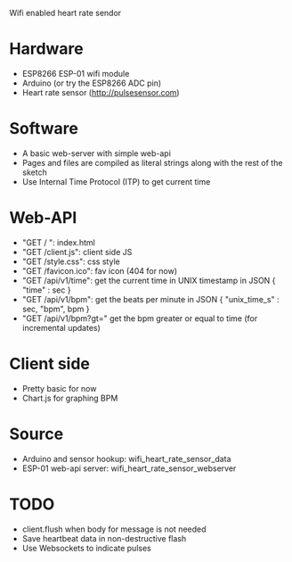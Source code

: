 Wifi enabled heart rate sendor

# Hardware

* ESP8266 ESP-01 wifi module
* Arduino (or try the ESP8266 ADC pin)
* Heart rate sensor (http://pulsesensor.com)

# Software

* A basic web-server with simple web-api
* Pages and files are compiled as literal strings along with the rest of the sketch
* Use Internal Time Protocol (ITP) to get current time

# Web-API
* "GET / ": index.html
* "GET /client.js": client side JS
* "GET /style.css": css style
* "GET /favicon.ico": fav icon (404 for now)
* "GET /api/v1/time": get the current time in UNIX timestamp in JSON { "time" : sec }
* "GET /api/v1/bpm": get the beats per minute in JSON { "unix_time_s" : sec, "bpm", bpm }
* "GET /api/v1/bpm?gt=" get the bpm greater or equal to time (for incremental updates)

# Client side
* Pretty basic for now
* Chart.js for graphing BPM

# Source
* Arduino and sensor hookup: wifi_heart_rate_sensor_data
* ESP-01 web-api server: wifi_heart_rate_sensor_webserver

# TODO
* client.flush when body for message is not needed
* Save heartbeat data in non-destructive flash
* Use Websockets to indicate pulses
